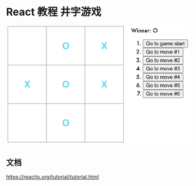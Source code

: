 # React 教程 井字游戏

![tic-tac-toe_game](README.assets/tic-tac-toe_game-9242705.png)![]()

## 文档
https://reactjs.org/tutorial/tutorial.html